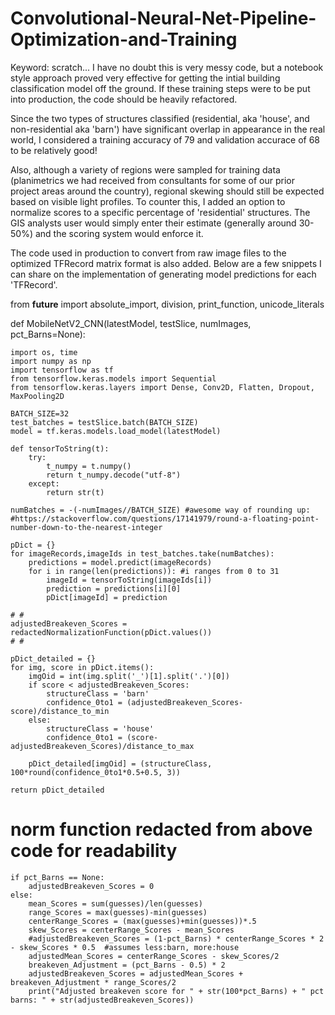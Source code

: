 # Convolutional-Neural-Net-Pipeline-Optimization-and-Training

Keyword: scratch... I have no doubt this is very messy code, but a notebook style approach proved very effective for getting the intial building classification model off the ground. If these training steps were to be put into production, the code should be heavily refactored.

Since the two types of structures classified (residential, aka 'house', and non-residential aka 'barn') have significant overlap in appearance in the real world, I considered a training accuracy of 79 and validation accurace of 68 to be relatively good!

Also, although a variety of regions were sampled for training data (planimetrics we had received from consultants for some of our prior project areas around the country), regional skewing should still be expected based on visible light profiles. To counter this, I added an option to normalize scores to a specific percentage of 'residential' structures. The GIS analysts user would simply enter their estimate (generally around 30-50%) and the scoring system would enforce it.

The code used in production to convert from raw image files to the optimized TFRecord matrix format is also added. Below are a few snippets I can share on the implementation of generating model predictions for each 'TFRecord'.

from __future__ import absolute_import, division, print_function, unicode_literals

def MobileNetV2_CNN(latestModel, testSlice, numImages, pct_Barns=None):

    import os, time
    import numpy as np
    import tensorflow as tf
    from tensorflow.keras.models import Sequential
    from tensorflow.keras.layers import Dense, Conv2D, Flatten, Dropout, MaxPooling2D

    BATCH_SIZE=32
    test_batches = testSlice.batch(BATCH_SIZE)
    model = tf.keras.models.load_model(latestModel)

    def tensorToString(t):
        try:
            t_numpy = t.numpy()
            return t_numpy.decode("utf-8")
        except:
            return str(t)

    numBatches = -(-numImages//BATCH_SIZE) #awesome way of rounding up:
    #https://stackoverflow.com/questions/17141979/round-a-floating-point-number-down-to-the-nearest-integer

    pDict = {}
    for imageRecords,imageIds in test_batches.take(numBatches):
        predictions = model.predict(imageRecords)
        for i in range(len(predictions)): #i ranges from 0 to 31
            imageId = tensorToString(imageIds[i])
            prediction = predictions[i][0]
            pDict[imageId] = prediction
    
    # #
    adjustedBreakeven_Scores = redactedNormalizationFunction(pDict.values())
    # #
    
    pDict_detailed = {}    
    for img, score in pDict.items():
        imgOid = int(img.split('_')[1].split('.')[0])
        if score < adjustedBreakeven_Scores:
            structureClass = 'barn'
            confidence_0to1 = (adjustedBreakeven_Scores-score)/distance_to_min
        else:
            structureClass = 'house'
            confidence_0to1 = (score-adjustedBreakeven_Scores)/distance_to_max

        pDict_detailed[imgOid] = (structureClass, 100*round(confidence_0to1*0.5+0.5, 3))
            
    return pDict_detailed

# norm function redacted from above code for readability
    if pct_Barns == None:
        adjustedBreakeven_Scores = 0
    else:
        mean_Scores = sum(guesses)/len(guesses)
        range_Scores = max(guesses)-min(guesses)
        centerRange_Scores = (max(guesses)+min(guesses))*.5
        skew_Scores = centerRange_Scores - mean_Scores
        #adjustedBreakeven_Scores = (1-pct_Barns) * centerRange_Scores * 2 - skew_Scores * 0.5  #assumes less:barn, more:house
        adjustedMean_Scores = centerRange_Scores - skew_Scores/2
        breakeven_Adjustment = (pct_Barns - 0.5) * 2
        adjustedBreakeven_Scores = adjustedMean_Scores + breakeven_Adjustment * range_Scores/2
        print("Adjusted breakeven score for " + str(100*pct_Barns) + " pct barns: " + str(adjustedBreakeven_Scores))
